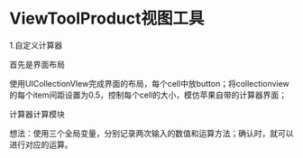 # ViewToolProduct视图工具

1.自定义计算器

首先是界面布局

 使用UICollectionVIew完成界面的布局，每个cell中放button；将collectionview的每个item间距设置为0.5，控制每个cell的大小，模仿苹果自带的计算器界面；
 
 计算器计算模块
 
   想法：使用三个全局变量，分别记录两次输入的数值和运算方法；确认时，就可以进行对应的运算。
